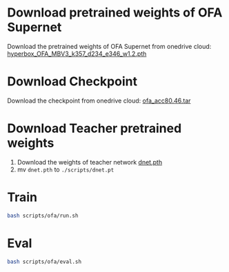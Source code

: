 # Download pretrained weights of OFA Supernet


Download the pretrained weights of OFA Supernet from onedrive cloud: [hyperbox_OFA_MBV3_k357_d234_e346_w1.2.pth](https://lifehkbueduhk-my.sharepoint.com/:u:/g/personal/18481086_life_hkbu_edu_hk/EcZiX-B5pxhOmCOiL3kYNkgBmvEgY_ELEu21uKrEWQMnKw?e=hdwu39)

# Download Checkpoint

Download the checkpoint from onedrive cloud: [ofa_acc80.46.tar](https://lifehkbueduhk-my.sharepoint.com/:u:/g/personal/18481086_life_hkbu_edu_hk/EWi9reXFMupLimTQCKaXeecBPAOJ-vhXTyzJ_8O8sYXmuw?e=X179oq)

# Download Teacher pretrained weights

1. Download the weights of teacher network [dnet.pth](https://drive.google.com/file/d/17azGLyfcCCP0IfGVoDpBVaPAqbdVyl42/view?usp=sharing)
2. mv `dnet.pth` to `./scripts/dnet.pt`



# Train
```bash
bash scripts/ofa/run.sh
```


# Eval
```bash
bash scripts/ofa/eval.sh
```
